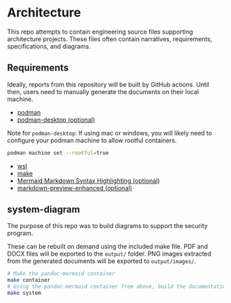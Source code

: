 # Architecture

This repo attempts to contain engineering source files supporting architecture projects. These files often contain narratives, requirements, specifications, and diagrams.

## Requirements

Ideally, reports from this repository will be built by GitHub actions. Until then, users need to manually generate the documents on their local machine.

- [podman](https://podman.io/)
- [podman-desktop (optional)](https://podman-desktop.io/)

Note for `podman-desktop`: If using mac or windows, you will likely need to configure your podman machine to allow rootful containers.

```bash
podman machine set --rootful=true
```

- [wsl](https://learn.microsoft.com/en-us/windows/wsl/install)
- [make](https://www.gnu.org/software/make/)
- [Mermaid Markdown Syntax Highlighting (optional)](https://marketplace.visualstudio.com/items?itemName=bpruitt-goddard.mermaid-markdown-syntax-highlighting)
- [markdown-preview-enhanced (optional)](https://marketplace.visualstudio.com/items?itemName=shd101wyy.markdown-preview-enhanced)

## system-diagram

The purpose of this repo was to build diagrams to support the security program.

These can be rebuilt on demand using the included make file. PDF and DOCX files will be exported to the `output/` folder. PNG images extracted from the generated documents will be exported to `output/images/`.

```bash
# Make the pandoc-mermaid container
make container
# Using the pandoc-mermaid container from above, build the documentation set
make system
```
